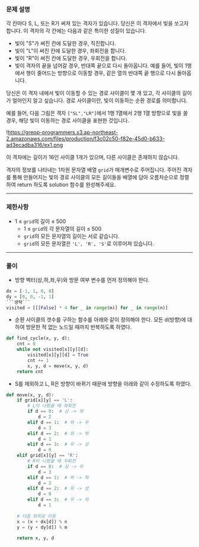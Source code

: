 ### **문제 설명**

각 칸마다 S, L, 또는 R가 써져 있는 격자가 있습니다. 당신은 이 격자에서 빛을 쏘고자 합니다. 이 격자의 각 칸에는 다음과 같은 특이한 성질이 있습니다.

- 빛이 "S"가 써진 칸에 도달한 경우, 직진합니다.
- 빛이 "L"이 써진 칸에 도달한 경우, 좌회전을 합니다.
- 빛이 "R"이 써진 칸에 도달한 경우, 우회전을 합니다.
- 빛이 격자의 끝을 넘어갈 경우, 반대쪽 끝으로 다시 돌아옵니다. 예를 들어, 빛이 1행에서 행이 줄어드는 방향으로 이동할 경우, 같은 열의 반대쪽 끝 행으로 다시 돌아옵니다.

당신은 이 격자 내에서 빛이 이동할 수 있는 경로 사이클이 몇 개 있고, 각 사이클의 길이가 얼마인지 알고 싶습니다. 경로 사이클이란, 빛이 이동하는 순환 경로를 의미합니다.

예를 들어, 다음 그림은 격자 `["SL","LR"]`에서 1행 1열에서 2행 1열 방향으로 빛을 쏠 경우, 해당 빛이 이동하는 경로 사이클을 표현한 것입니다.

!https://grepp-programmers.s3.ap-northeast-2.amazonaws.com/files/production/f3c02c50-f82e-45d0-b633-ad3ecadba316/ex1.png

이 격자에는 길이가 16인 사이클 1개가 있으며, 다른 사이클은 존재하지 않습니다.

격자의 정보를 나타내는 1차원 문자열 배열 `grid`가 매개변수로 주어집니다. 주어진 격자를 통해 만들어지는 빛의 경로 사이클의 모든 길이들을 배열에 담아 오름차순으로 정렬하여 return 하도록 solution 함수를 완성해주세요.

---

### 제한사항

- 1 ≤ `grid`의 길이 ≤ 500
    - 1 ≤ `grid`의 각 문자열의 길이 ≤ 500
    - `grid`의 모든 문자열의 길이는 서로 같습니다.
    - `grid`의 모든 문자열은 `'L', 'R', 'S'`로 이루어져 있습니다.

---

### 풀이

- 방향 벡터(상,하,좌,우)와 방문 여부 변수를 먼저 정의해야 한다.

```python
dx = [-1, 1, 0, 0]
dy = [0, 0, -1, 1]
```생략```
visited = [[[False] * 4 for _ in range(m)] for _ in range(n)]
```

- 순환 사이클의 갯수를 구하는 함수를 아래와 같이 정의해야 한다. 모든 d(방향)에 대하여 방문한 적 없는 노드일 때까지 반복하도록 하였다.

```python
def find_cycle(x, y, d):
    cnt = 0
    while not visited[x][y][d]:
        visited[x][y][d] = True
        cnt += 1
        x, y, d = move(x, y, d)
    return cnt
```

- S를 제외하고 L, R은 방향이 바뀌기 때문에 방향을 아래와 같이 수정하도록 하였다.

```python
def move(x, y, d):
    if grid[x][y] == 'L':
        # L이 나왔을 때 좌회전
        if d == 0:  # 상 -> 좌
            d = 2
        elif d == 1:  # 하 -> 우
            d = 3
        elif d == 2:  # 좌 -> 하
            d = 1
        elif d == 3:  # 우 -> 상
            d = 0
    elif grid[x][y] == 'R':
        # R이 나왔을 때 우회전
        if d == 0:  # 상 -> 우
            d = 3
        elif d == 1:  # 하 -> 좌
            d = 2
        elif d == 2:  # 좌 -> 상
            d = 0
        elif d == 3:  # 우 -> 하
            d = 1
    
    # 다음 위치로 이동
    x = (x + dx[d]) % n
    y = (y + dy[d]) % m
    
    return x, y, d
```